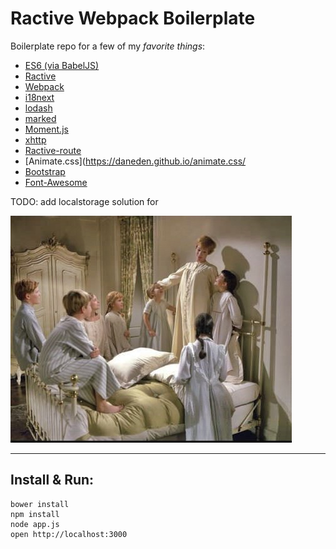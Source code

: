 # Ractive Webpack Boilerplate

Boilerplate repo for a few of my *favorite things*:

* [ES6 (via BabelJS)](http://babeljs.io/)
* [Ractive](http://www.ractivejs.org/)
* [Webpack](http://webpack.github.io)
* [i18next](http://i18next.com/)
* [lodash](https://lodash.com/docshttps://github.com/chjj/marked)
* [marked](https://github.com/chjj/marked)
* [Moment.js](http://momentjs.com/)
* [xhttp](https://github.com/Mitranim/xhttp)
* [Ractive-route](https://github.com/MartinKolarik/ractive-route)
* [Animate.css](https://daneden.github.io/animate.css/
* [Bootstrap](http://getbootstrap.com/)
* [Font-Awesome](http://fontawesome.io/)

TODO: add localstorage solution for 

![](Readme.jpg)

----

## Install & Run:

    bower install
    npm install
    node app.js
    open http://localhost:3000
    
